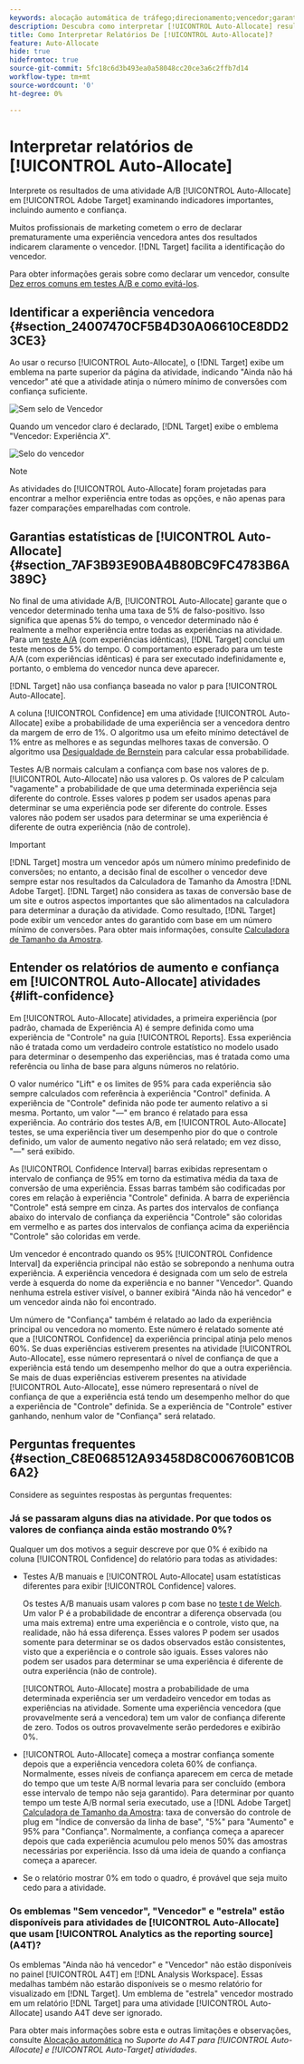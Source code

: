 ```yaml
---
keywords: alocação automática de tráfego;direcionamento;vencedor;garantia estatística;confiança;determinar vencedor;aumento;confiança;padrão;experiência padrão;alocação automática;alocação automática
description: Descubra como interpretar [!UICONTROL Auto-Allocate] resultados de atividade A/B, com foco em indicadores-chave como aumento e confiança.
title: Como Interpretar Relatórios De [!UICONTROL Auto-Allocate]?
feature: Auto-Allocate
hide: true
hidefromtoc: true
source-git-commit: 5fc18c6d3b493ea0a58048cc20ce3a6c2ffb7d14
workflow-type: tm+mt
source-wordcount: '0'
ht-degree: 0%

---
```


# Interpretar relatórios de [!UICONTROL Auto-Allocate]

Interprete os resultados de uma atividade A/B [!UICONTROL Auto-Allocate] em [!UICONTROL Adobe Target] examinando indicadores importantes, incluindo aumento e confiança.

Muitos profissionais de marketing cometem o erro de declarar prematuramente uma experiência vencedora antes dos resultados indicarem claramente o vencedor. [!DNL Target] facilita a identificação do vencedor.

Para obter informações gerais sobre como declarar um vencedor, consulte [Dez erros comuns em testes A/B e como evitá-los](/help/main/c-activities/t-test-ab/common-ab-testing-pitfalls.md).

## Identificar a experiência vencedora {#section_24007470CF5B4D30A06610CE8DD23CE3}

Ao usar o recurso [!UICONTROL Auto-Allocate], o [!DNL Target] exibe um emblema na parte superior da página da atividade, indicando &quot;Ainda não há vencedor&quot; até que a atividade atinja o número mínimo de conversões com confiança suficiente.

![Sem selo de Vencedor](/help/main/c-activities/automated-traffic-allocation/assets/no-winner-new.png)

Quando um vencedor claro é declarado, [!DNL Target] exibe o emblema &quot;Vencedor: Experiência *X*&quot;.

![Selo do vencedor](/help/main/c-activities/automated-traffic-allocation/assets/winner-new.png)

>[!NOTE]
>
>As atividades do [!UICONTROL Auto-Allocate] foram projetadas para encontrar a melhor experiência entre todas as opções, e não apenas para fazer comparações emparelhadas com controle.

## Garantias estatísticas de [!UICONTROL Auto-Allocate] {#section_7AF3B93E90BA4B80BC9FC4783B6A389C}

No final de uma atividade A/B, [!UICONTROL Auto-Allocate] garante que o vencedor determinado tenha uma taxa de 5% de falso-positivo. Isso significa que apenas 5% do tempo, o vencedor determinado não é realmente a melhor experiência entre todas as experiências na atividade. Para um [teste A/A](/help/main/c-activities/t-test-ab/aa-testing.md) (com experiências idênticas), [!DNL Target] conclui um teste menos de 5% do tempo. O comportamento esperado para um teste A/A (com experiências idênticas) é para ser executado indefinidamente e, portanto, o emblema do vencedor nunca deve aparecer.

[!DNL Target] não usa confiança baseada no valor p para [!UICONTROL Auto-Allocate].

A coluna [!UICONTROL Confidence] em uma atividade [!UICONTROL Auto-Allocate] exibe a probabilidade de uma experiência ser a vencedora dentro da margem de erro de 1%. O algoritmo usa um efeito mínimo detectável de 1% entre as melhores e as segundas melhores taxas de conversão. O algoritmo usa [Desigualdade de Bernstein](https://en.wikipedia.org/wiki/Bernstein_inequalities_%28probability_theory%29) para calcular essa probabilidade.

Testes A/B normais calculam a confiança com base nos valores de p. [!UICONTROL Auto-Allocate] não usa valores p. Os valores de P calculam &quot;vagamente&quot; a probabilidade de que uma determinada experiência seja diferente do controle. Esses valores p podem ser usados apenas para determinar se uma experiência pode ser diferente do controle. Esses valores não podem ser usados para determinar se uma experiência é diferente de outra experiência (não de controle).

>[!IMPORTANT]
>
>[!DNL Target] mostra um vencedor após um número mínimo predefinido de conversões; no entanto, a decisão final de escolher o vencedor deve sempre estar nos resultados da Calculadora de Tamanho da Amostra [!DNL Adobe Target]. [!DNL Target] não considera as taxas de conversão base de um site e outros aspectos importantes que são alimentados na calculadora para determinar a duração da atividade. Como resultado, [!DNL Target] pode exibir um vencedor antes do garantido com base em um número mínimo de conversões. Para obter mais informações, consulte [Calculadora de Tamanho da Amostra](/help/main/c-activities/t-test-ab/sample-size-determination.md#section_6B8725BD704C4AFE939EF2A6B6E834E6).

## Entender os relatórios de aumento e confiança em [!UICONTROL Auto-Allocate] atividades {#lift-confidence}

Em [!UICONTROL Auto-Allocate] atividades, a primeira experiência (por padrão, chamada de Experiência A) é sempre definida como uma experiência de &quot;Controle&quot; na guia [!UICONTROL Reports]. Essa experiência não é tratada como um verdadeiro controle estatístico no modelo usado para determinar o desempenho das experiências, mas é tratada como uma referência ou linha de base para alguns números no relatório.

O valor numérico &quot;Lift&quot; e os limites de 95% para cada experiência são sempre calculados com referência à experiência &quot;Control&quot; definida. A experiência de &quot;Controle&quot; definida não pode ter aumento relativo a si mesma. Portanto, um valor &quot;—&quot; em branco é relatado para essa experiência. Ao contrário dos testes A/B, em [!UICONTROL Auto-Allocate] testes, se uma experiência tiver um desempenho pior do que o controle definido, um valor de aumento negativo não será relatado; em vez disso, &quot;—&quot; será exibido.

As [!UICONTROL Confidence Interval] barras exibidas representam o intervalo de confiança de 95% em torno da estimativa média da taxa de conversão de uma experiência. Essas barras também são codificadas por cores em relação à experiência &quot;Controle&quot; definida. A barra de experiência &quot;Controle&quot; está sempre em cinza. As partes dos intervalos de confiança abaixo do intervalo de confiança da experiência &quot;Controle&quot; são coloridas em vermelho e as partes dos intervalos de confiança acima da experiência &quot;Controle&quot; são coloridas em verde.

Um vencedor é encontrado quando os 95% [!UICONTROL Confidence Interval] da experiência principal não estão se sobrepondo a nenhuma outra experiência. A experiência vencedora é designada com um selo de estrela verde à esquerda do nome da experiência e no banner &quot;Vencedor&quot;. Quando nenhuma estrela estiver visível, o banner exibirá &quot;Ainda não há vencedor&quot; e um vencedor ainda não foi encontrado.

Um número de &quot;Confiança&quot; também é relatado ao lado da experiência principal ou vencedora no momento. Este número é relatado somente até que a [!UICONTROL Confidence] da experiência principal atinja pelo menos 60%. Se duas experiências estiverem presentes na atividade [!UICONTROL Auto-Allocate], esse número representará o nível de confiança de que a experiência está tendo um desempenho melhor do que a outra experiência. Se mais de duas experiências estiverem presentes na atividade [!UICONTROL Auto-Allocate], esse número representará o nível de confiança de que a experiência está tendo um desempenho melhor do que a experiência de &quot;Controle&quot; definida. Se a experiência de &quot;Controle&quot; estiver ganhando, nenhum valor de &quot;Confiança&quot; será relatado.

## Perguntas frequentes {#section_C8E068512A93458D8C006760B1C0B6A2}

Considere as seguintes respostas às perguntas frequentes:

### Já se passaram alguns dias na atividade. Por que todos os valores de confiança ainda estão mostrando 0%?

Qualquer um dos motivos a seguir descreve por que 0% é exibido na coluna [!UICONTROL Confidence] do relatório para todas as atividades:

* Testes A/B manuais e [!UICONTROL Auto-Allocate] usam estatísticas diferentes para exibir [!UICONTROL Confidence] valores.

  Os testes A/B manuais usam valores p com base no [teste t de Welch](https://en.wikipedia.org/wiki/Welch%27s_t-test). Um valor P é a probabilidade de encontrar a diferença observada (ou uma mais extrema) entre uma experiência e o controle, visto que, na realidade, não há essa diferença. Esses valores P podem ser usados somente para determinar se os dados observados estão consistentes, visto que a experiência e o controle são iguais. Esses valores não podem ser usados para determinar se uma experiência é diferente de outra experiência (não de controle).

  [!UICONTROL Auto-Allocate] mostra a probabilidade de uma determinada experiência ser um verdadeiro vencedor em todas as experiências na atividade. Somente uma experiência vencedora (que provavelmente será a vencedora) tem um valor de confiança diferente de zero. Todos os outros provavelmente serão perdedores e exibirão 0%.

* [!UICONTROL Auto-Allocate] começa a mostrar confiança somente depois que a experiência vencedora coleta 60% de confiança. Normalmente, esses níveis de confiança aparecem em cerca de metade do tempo que um teste A/B normal levaria para ser concluído (embora esse intervalo de tempo não seja garantido). Para determinar por quanto tempo um teste A/B normal seria executado, use a [!DNL Adobe Target] [Calculadora de Tamanho da Amostra](/help/main/c-activities/t-test-ab/sample-size-determination.md#section_6B8725BD704C4AFE939EF2A6B6E834E6): taxa de conversão do controle de plug em &quot;Índice de conversão da linha de base&quot;, &quot;5%&quot; para &quot;Aumento&quot; e 95% para &quot;Confiança&quot;. Normalmente, a confiança começa a aparecer depois que cada experiência acumulou pelo menos 50% das amostras necessárias por experiência. Isso dá uma ideia de quando a confiança começa a aparecer.

* Se o relatório mostrar 0% em todo o quadro, é provável que seja muito cedo para a atividade.

### Os emblemas &quot;Sem vencedor&quot;, &quot;Vencedor&quot; e &quot;estrela&quot; estão disponíveis para atividades de [!UICONTROL Auto-Allocate] que usam [!UICONTROL Analytics as the reporting source] (A4T)?

Os emblemas &quot;Ainda não há vencedor&quot; e &quot;Vencedor&quot; não estão disponíveis no painel [!UICONTROL A4T] em [!DNL Analysis Workspace]. Essas medalhas também não estarão disponíveis se o mesmo relatório for visualizado em [!DNL Target]. Um emblema de &quot;estrela&quot; vencedor mostrado em um relatório [!DNL Target] para uma atividade [!UICONTROL Auto-Allocate] usando A4T deve ser ignorado.

Para obter mais informações sobre esta e outras limitações e observações, consulte [Alocação automática](/help/main/c-integrating-target-with-mac/a4t/a4t-at-aa.md#aa) no *Suporte do A4T para [!UICONTROL Auto-Allocate] e [!UICONTROL Auto-Target] atividades*.